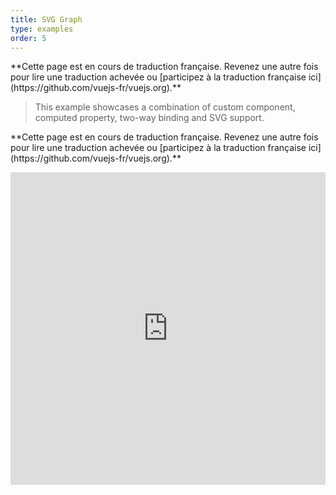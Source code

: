 ```yaml
---
title: SVG Graph
type: examples
order: 5
---
```


<p class="tip">**Cette page est en cours de traduction française. Revenez une autre fois pour lire une traduction achevée ou [participez à la traduction française ici](https://github.com/vuejs-fr/vuejs.org).**</p>

> This example showcases a combination of custom component, computed property, two-way binding and SVG support.

<p class="tip">**Cette page est en cours de traduction française. Revenez une autre fois pour lire une traduction achevée ou [participez à la traduction française ici](https://github.com/vuejs-fr/vuejs.org).**</p><iframe width="100%" height="500" src="https://jsfiddle.net/yyx990803/mhrckqgq/embedded/result,html,js,css" allowfullscreen="allowfullscreen" frameborder="0"></iframe>
